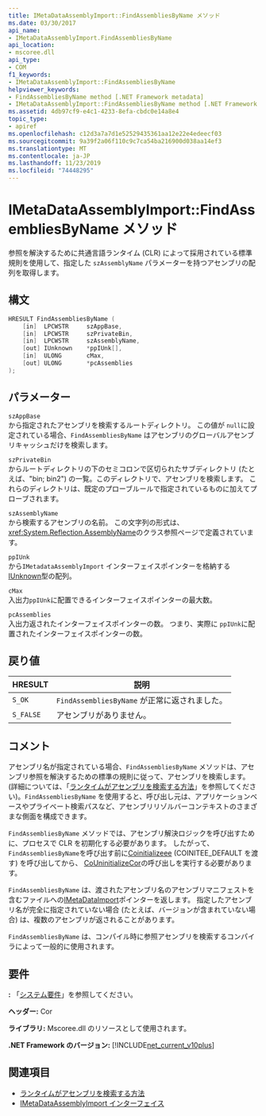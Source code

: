 ```yaml
---
title: IMetaDataAssemblyImport::FindAssembliesByName メソッド
ms.date: 03/30/2017
api_name:
- IMetaDataAssemblyImport.FindAssembliesByName
api_location:
- mscoree.dll
api_type:
- COM
f1_keywords:
- IMetaDataAssemblyImport::FindAssembliesByName
helpviewer_keywords:
- FindAssembliesByName method [.NET Framework metadata]
- IMetaDataAssemblyImport::FindAssembliesByName method [.NET Framework metadata]
ms.assetid: 4db97cf9-e4c1-4233-8efa-cbdc0e14a8e4
topic_type:
- apiref
ms.openlocfilehash: c12d3a7a7d1e52529435361aa12e22e4edeecf03
ms.sourcegitcommit: 9a39f2a06f110c9c7ca54ba216900d038aa14ef3
ms.translationtype: MT
ms.contentlocale: ja-JP
ms.lasthandoff: 11/23/2019
ms.locfileid: "74448295"
---
```

# <a name="imetadataassemblyimportfindassembliesbyname-method"></a>IMetaDataAssemblyImport::FindAssembliesByName メソッド
参照を解決するために共通言語ランタイム (CLR) によって採用されている標準規則を使用して、指定した `szAssemblyName` パラメーターを持つアセンブリの配列を取得します。  
  
## <a name="syntax"></a>構文  
  
```cpp  
HRESULT FindAssembliesByName (  
    [in]  LPCWSTR     szAppBase,   
    [in]  LPCWSTR     szPrivateBin,   
    [in]  LPCWSTR     szAssemblyName,   
    [out] IUnknown    *ppIUnk[],   
    [in]  ULONG       cMax,   
    [out] ULONG       *pcAssemblies  
);  
```  
  
## <a name="parameters"></a>パラメーター  
 `szAppBase`  
 から指定されたアセンブリを検索するルートディレクトリ。 この値が `null`に設定されている場合、`FindAssembliesByName` はアセンブリのグローバルアセンブリキャッシュだけを検索します。  
  
 `szPrivateBin`  
 からルートディレクトリの下のセミコロンで区切られたサブディレクトリ (たとえば、"bin; bin2") の一覧。このディレクトリで、アセンブリを検索します。 これらのディレクトリは、既定のプローブルールで指定されているものに加えてプローブされます。  
  
 `szAssemblyName`  
 から検索するアセンブリの名前。 この文字列の形式は、<xref:System.Reflection.AssemblyName>のクラス参照ページで定義されています。  
  
 `ppIUnk`  
 から`IMetadataAssemblyImport` インターフェイスポインターを格納する[IUnknown](/cpp/atl/iunknown)型の配列。  
  
 `cMax`  
 入出力`ppIUnk`に配置できるインターフェイスポインターの最大数。  
  
 `pcAssemblies`  
 入出力返されたインターフェイスポインターの数。 つまり、実際に `ppIUnk`に配置されたインターフェイスポインターの数。  
  
## <a name="return-value"></a>戻り値  
  
|HRESULT|説明|  
|-------------|-----------------|  
|`S_OK`|`FindAssembliesByName` が正常に返されました。|  
|`S_FALSE`|アセンブリがありません。|  
  
## <a name="remarks"></a>コメント  
 アセンブリ名が指定されている場合、`FindAssembliesByName` メソッドは、アセンブリ参照を解決するための標準の規則に従って、アセンブリを検索します。 (詳細については、「[ランタイムがアセンブリを検索する方法](../../../../docs/framework/deployment/how-the-runtime-locates-assemblies.md)」を参照してください)。`FindAssembliesByName` を使用すると、呼び出し元は、アプリケーションベースやプライベート検索パスなど、アセンブリリゾルバーコンテキストのさまざまな側面を構成できます。  
  
 `FindAssembliesByName` メソッドでは、アセンブリ解決ロジックを呼び出すために、プロセスで CLR を初期化する必要があります。 したがって、`FindAssembliesByName`を呼び出す前に[Coinitializeee](../../../../docs/framework/unmanaged-api/hosting/coinitializeee-function.md) (COINITEE_DEFAULT を渡す) を呼び出してから、 [CoUninitializeCor](../../../../docs/framework/unmanaged-api/hosting/couninitializecor-function.md)の呼び出しを実行する必要があります。  
  
 `FindAssembliesByName` は、渡されたアセンブリ名のアセンブリマニフェストを含むファイルへの[IMetaDataImport](../../../../docs/framework/unmanaged-api/metadata/imetadataimport-interface.md)ポインターを返します。 指定したアセンブリ名が完全に指定されていない場合 (たとえば、バージョンが含まれていない場合) は、複数のアセンブリが返されることがあります。  
  
 `FindAssembliesByName` は、コンパイル時に参照アセンブリを検索するコンパイラによって一般的に使用されます。  
  
## <a name="requirements"></a>要件  
 **:** 「[システム要件](../../../../docs/framework/get-started/system-requirements.md)」を参照してください。  
  
 **ヘッダー:** Cor  
  
 **ライブラリ:** Mscoree.dll のリソースとして使用されます。  
  
 **.NET Framework のバージョン:** [!INCLUDE[net_current_v10plus](../../../../includes/net-current-v10plus-md.md)]  
  
## <a name="see-also"></a>関連項目

- [ランタイムがアセンブリを検索する方法](../../../../docs/framework/deployment/how-the-runtime-locates-assemblies.md)
- [IMetaDataAssemblyImport インターフェイス](../../../../docs/framework/unmanaged-api/metadata/imetadataassemblyimport-interface.md)
